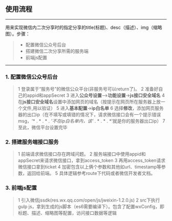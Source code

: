 ## 使用流程

------

用来实现微信内二次分享时的指定分享的title(标题)、desc（描述）、img（缩略图）。步骤：

> * 配置微信公众号后台
> * 搭建微信二次分享所需的服务端
> * 前端js配置

------


### 1.  配置微信公众号后台
>1 登录属于“服务号”的微信公众平台(非服务号可以return了)。
>2 准备好自己的appid和appSecret
>3 进入**公众号设置**—>**功能设置**->**js接口安全域名**
>4 在**js接口安全域名**设置中添加网页的域名（按提示在网页所在服务器上放一个文件,用以验证）
>5 进入**基本配置**->**ip白名单**
>6 选择**修改**，添加网页服务器的出口ip（在不填写或填错的情况下，请求微信接口会有一个提示错误msg，‘* . * . * . *’不在ip白名单内，该‘* . * . * . *’就是你的服务器出口ip）
>7 至此，微信平台设置完毕




### 2. 搭建服务端接口服务
>1 前端请求微信接口存在跨域问题。
>2 服务端接口中使用appid和appSecret来请求微信接口，拿到access_token
>3 再用access_token请求微信接口拿到ticket
>4 加密包含以上俩个参数和其他如url、timestamp等参数，返回给前端。
>5 具体逻辑参考route下代码或者微信开发者文档。


### 3. 前端js配置
>1 引入微信jssdk(res.wx.qq.com/open/js/jweixin-1.2.0.js)
>2 src下执行gulp js，拿到生成的js脚本（es6需要编译下）。包含了配置wxConfig，即标题、描述、缩略图等配置，访问接口数据等逻辑